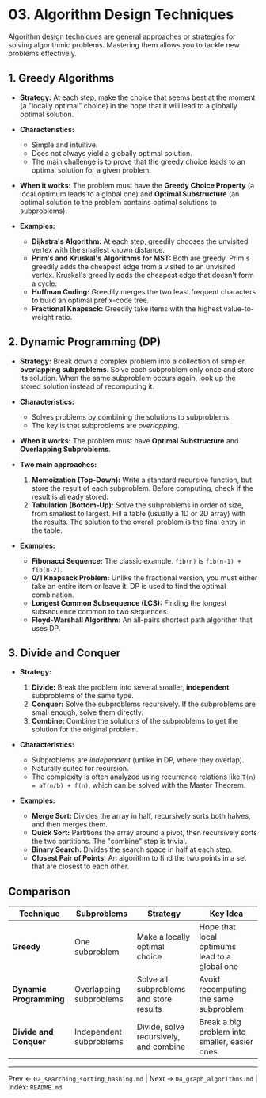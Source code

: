 # 03. Algorithm Design Techniques

Algorithm design techniques are general approaches or strategies for solving algorithmic problems. Mastering them allows you to tackle new problems effectively.

## 1. Greedy Algorithms
- **Strategy:** At each step, make the choice that seems best at the moment (a "locally optimal" choice) in the hope that it will lead to a globally optimal solution.
- **Characteristics:**
  - Simple and intuitive.
  - Does not always yield a globally optimal solution.
  - The main challenge is to prove that the greedy choice leads to an optimal solution for a given problem.
- **When it works:** The problem must have the **Greedy Choice Property** (a local optimum leads to a global one) and **Optimal Substructure** (an optimal solution to the problem contains optimal solutions to subproblems).

- **Examples:**
  - **Dijkstra's Algorithm:** At each step, greedily chooses the unvisited vertex with the smallest known distance.
  - **Prim's and Kruskal's Algorithms for MST:** Both are greedy. Prim's greedily adds the cheapest edge from a visited to an unvisited vertex. Kruskal's greedily adds the cheapest edge that doesn't form a cycle.
  - **Huffman Coding:** Greedily merges the two least frequent characters to build an optimal prefix-code tree.
  - **Fractional Knapsack:** Greedily take items with the highest value-to-weight ratio.

## 2. Dynamic Programming (DP)
- **Strategy:** Break down a complex problem into a collection of simpler, **overlapping subproblems**. Solve each subproblem only once and store its solution. When the same subproblem occurs again, look up the stored solution instead of recomputing it.
- **Characteristics:**
  - Solves problems by combining the solutions to subproblems.
  - The key is that subproblems are *overlapping*.
- **When it works:** The problem must have **Optimal Substructure** and **Overlapping Subproblems**.

- **Two main approaches:**
  1.  **Memoization (Top-Down):** Write a standard recursive function, but store the result of each subproblem. Before computing, check if the result is already stored.
  2.  **Tabulation (Bottom-Up):** Solve the subproblems in order of size, from smallest to largest. Fill a table (usually a 1D or 2D array) with the results. The solution to the overall problem is the final entry in the table.

- **Examples:**
  - **Fibonacci Sequence:** The classic example. `fib(n)` is `fib(n-1) + fib(n-2)`.
  - **0/1 Knapsack Problem:** Unlike the fractional version, you must either take an entire item or leave it. DP is used to find the optimal combination.
  - **Longest Common Subsequence (LCS):** Finding the longest subsequence common to two sequences.
  - **Floyd-Warshall Algorithm:** An all-pairs shortest path algorithm that uses DP.

## 3. Divide and Conquer
- **Strategy:**
  1.  **Divide:** Break the problem into several smaller, **independent** subproblems of the same type.
  2.  **Conquer:** Solve the subproblems recursively. If the subproblems are small enough, solve them directly.
  3.  **Combine:** Combine the solutions of the subproblems to get the solution for the original problem.
- **Characteristics:**
  - Subproblems are *independent* (unlike in DP, where they overlap).
  - Naturally suited for recursion.
  - The complexity is often analyzed using recurrence relations like `T(n) = aT(n/b) + f(n)`, which can be solved with the Master Theorem.

- **Examples:**
  - **Merge Sort:** Divides the array in half, recursively sorts both halves, and then merges them.
  - **Quick Sort:** Partitions the array around a pivot, then recursively sorts the two partitions. The "combine" step is trivial.
  - **Binary Search:** Divides the search space in half at each step.
  - **Closest Pair of Points:** An algorithm to find the two points in a set that are closest to each other.

## Comparison
| Technique | Subproblems | Strategy | Key Idea |
|---|---|---|---|
| **Greedy** | One subproblem | Make a locally optimal choice | Hope that local optimums lead to a global one |
| **Dynamic Programming**| Overlapping subproblems | Solve all subproblems and store results | Avoid recomputing the same subproblem |
| **Divide and Conquer**| Independent subproblems | Divide, solve recursively, and combine | Break a big problem into smaller, easier ones |

---
Prev ← `02_searching_sorting_hashing.md` | Next → `04_graph_algorithms.md` | Index: `README.md`
